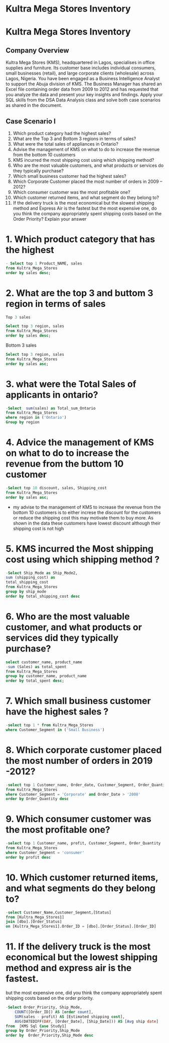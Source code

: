 # Kultra Mega Stores Inventory


# Kultra Mega Stores Inventory 
## Company Overview 
Kultra Mega Stores (KMS), headquartered in Lagos, specialises in office supplies and furniture. Its customer base includes individual consumers, small businesses (retail), and large corporate clients (wholesale) across Lagos, Nigeria. 
You have been engaged as a Business Intelligence Analyst to support the Abuja division of KMS. The Business Manager has shared an Excel file containing order data from 2009 to 2012 and has requested that you analyze the data and present your key insights and findings. 
Apply your SQL skills from the DSA Data Analysis class and solve both case scenarios as shared in the document. 

## Case Scenario I 
1. Which product category had the highest sales? 
2. What are the Top 3 and Bottom 3 regions in terms of sales? 
3. What were the total sales of appliances in Ontario? 
4. Advise the management of KMS on what to do to increase the revenue from the bottom 10 customers 
5. KMS incurred the most shipping cost using which shipping method? 
6. Who are the most valuable customers, and what products or services do they typically purchase? 
7. Which small business customer had the highest sales? 
8. Which Corporate Customer placed the most number of orders in 2009 – 2012? 
9. Which consumer customer was the most profitable one? 
10. Which customer returned items, and what segment do they belong to? 
11. If the delivery truck is the most economical but the slowest shipping method and Express Air is the fastest but the most expensive one, do you think the company appropriately spent shipping costs based on the Order Priority? Explain your answer


# 1. Which product category that has the highest 
```SQL
- Select top 1 Product_NAME, sales
from Kultra_Mega_Stores
order by sales desc;
``` 

# 2. What are the top 3 and buttom 3 region in terms of sales 
``` SQL
Top 3 sales

Select top 3 region, sales
from Kultra_Mega_Stores
order by sales desc;
``` 
Bottom 3 sales
``` SQL
Select top 3 region, sales
from Kultra_Mega_Stores
order by sales asc;
``` 
# 3. what were  the Total Sales of applicants in ontario?
``` SQL
-Select  sum(sales) as Total_sum_Ontario
from Kultra_Mega_Stores
where region in ('Ontario')
Group by region
``` 
# 4. Advice the management of KMS on what to do to increase the revenue from the buttom 10 customer 
``` SQL
-Select top 10 discount, sales, Shipping_cost
from Kultra_Mega_Stores
order by sales asc;
``` 
- my advise  to the management of KMS to increase the revenue from the bottom 10 customers  is to either increse the discount  for the customers or reduce the shipping cost this  may motivate them to buy more. As shown in the data these customers have lowest discount  although their shipping cost is not high

# 5. KMS incurred the Most shipping cost using which shipping method ?
``` SQL
-Select Ship_Mode as Ship_Mode2,  
sum (shipping_cost) as
total_shipping_cost
from Kultra_Mega_Stores
group by ship_mode
order by total_shipping_cost desc
``` 
# 6. Who are the most valuable customer, and what products or services did they typically purchase?
``` SQL
select customer_name, product_name
-sum (Sales) as total_spent
from Kultra_Mega_Stores
group by customer_name, product_name
order by total_spent desc;
``` 

# 7. Which small business customer have the highest sales ?
``` SQL
-select top 1 * from Kultra_Mega_Stores
where Customer_Segment in ('Small Business')

``` 
# 8. Which corporate customer placed the most number of orders in 2019 -2012?
``` SQL
-select top 1 Customer_name, Order_date, Customer_Segment, Order_Quantity
from Kultra_Mega_Stores
where Customer_Segment = 'Corporate' and Order_Date > '2008'
order by Order_Quantity desc
``` 
# 9. Which consumer customer was the most profitable one?
``` SQL
-select top 1 Customer_name, profit, Customer_Segment, Order_Quantity
from Kultra_Mega_Stores
where Customer_Segment = 'consumer' 
order by profit desc
``` 
# 10. Which customer returned items, and what segments do they belong to?
``` SQL
-select Customer_Name,Customer_Segment,[Status]
from [Kultra_Mega_Stores1]
join [dbo].[Order_Status]
on [Kultra_Mega_Stores1].Order_ID = [dbo].[Order_Status].[Order_ID]
``` 
# 11. If the delivery truck is the most economical but the lowest shipping method and express air is the fastest.
but the most expensive one, did you think the company appropriately spent shipping costs based on the order priority.
``` SQL
-Select Order_Priority, Ship_Mode,
    COUNT([Order_ID]) AS [order count],
    SUM(sales - profit) AS [Estimated shipping cost],
    AVG(DATEDIFF(DAY, [Order_Date], [Ship_Date])) AS [Avg ship date]
from  [KMS Sql Case Study1] 
group by Order_Priority,Ship_Mode
order by  Order_Priority,Ship_Mode desc
``` 
